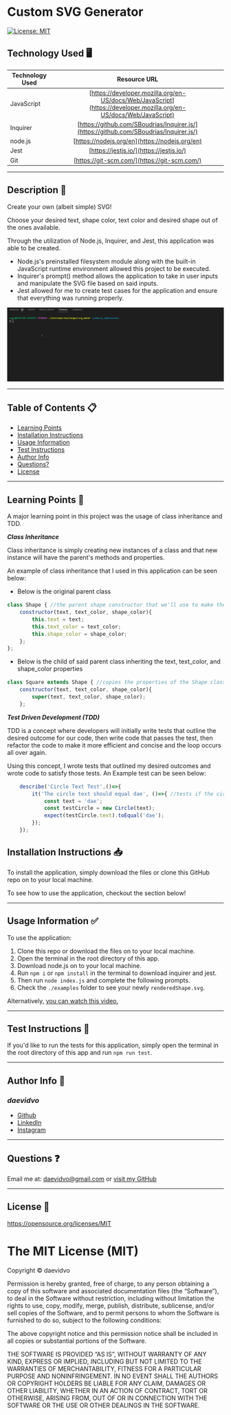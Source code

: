 # Custom SVG Generator

  [![License: MIT](https://img.shields.io/badge/License-MIT-yellow.svg)](https://opensource.org/licenses/MIT)

## Technology Used 🖥️

| Technology Used         | Resource URL           | 
| ------------- |:-------------:| 
| JavaScript | [https://developer.mozilla.org/en-US/docs/Web/JavaScript](https://developer.mozilla.org/en-US/docs/Web/JavaScript)     |  
| Inquirer | [https://github.com/SBoudrias/Inquirer.js/](https://github.com/SBoudrias/Inquirer.js/)     |   
| node.js | [https://nodejs.org/en](https://nodejs.org/en)     |     
| Jest | [https://jestjs.io/](https://jestjs.io/)     |   
| Git | [https://git-scm.com/](https://git-scm.com/)     |   

--------

## Description 📝

Create your own (albeit simple) SVG!

Choose your desired text, shape color, text color and desired shape out of the ones available.

Through the utilization of Node.js, Inquirer, and Jest, this application was able to be created.

* Node.js's preinstalled filesystem module along with the built-in JavaScript runtime environment allowed this project to be executed.
* Inquirer's prompt() method allows the application to take in user inputs and manipulate the SVG file based on said inputs. 
* Jest allowed for me to create test cases for the application and ensure that everything was running properly.

![Running index.js example](./assets/images/terminal_example.gif)

-----------------------

## Table of Contents 📋
* [Learning Points](#learning-points-📖)
* [Installation Instructions](#installation-instructions-📥)
* [Usage Information](#usage-information-✅)
* [Test Instructions](#test-instructions-🧪)
* [Author Info](#author-info-👺)
* [Questions?](#questions-❓)
* [License](#license-🚩)

----------------------

## Learning Points 📖

A major learning point in this project was the usage of class inheritance and TDD.

***Class Inheritance***

Class inheritance is simply creating new instances of a class and that new instance will have the parent's methods and properties.

An example of class inheritance that I used in this application can be seen below:

* Below is the original parent class
``` JavaScript
class Shape { //the parent shape constructor that we'll use to make the other shape classes
    constructor(text, text_color, shape_color){
        this.text = text;
        this.text_color = text_color;
        this.shape_color = shape_color;
    };
};
```
* Below is the child of said parent class inheriting the text, text_color, and shape_color properties
``` JavaScript
class Square extends Shape { //copies the properties of the Shape class from ./shape.js
    constructor(text, text_color, shape_color){
        super(text, text_color, shape_color);
    };
```

***Test Driven Development (TDD)***

TDD is a concept where developers will initially write tests that outline the desired outcome for our code, then write code that passes the test, then refactor the code to make it more efficient and concise and the loop occurs all over again.

Using this concept, I wrote tests that outlined my desired outcomes and wrote code to satisfy those tests. An Example test can be seen below:

```JavaScript
    describe('Circle Text Test',()=>{
        it('The circle text should equal dae', ()=>{ //tests if the circle's text is accurate
            const text = 'dae';
            const testCircle = new Circle(text);
            expect(testCircle.text).toEqual('dae');
        });
    });
```

## Installation Instructions 📥

To install the application, simply download the files or clone this GitHub repo on to your local machine.

To see how to use the application, checkout the section below!

------------------------

## Usage Information ✅

To use the application:
1. Clone this repo or download the files on to your local machine.
2. Open the terminal in the root directory of this app.
3. Download node.js on to your local machine.
4. Run `npm i` or `npm install` in the terminal to download inquirer and jest.
5. Then run `node index.js` and complete the following prompts.
6. Check the `./examples` folder to see your newly `renderedShape.svg`.

Alternatively, [you can watch this video.](https://youtu.be/1DKP59xXzTc)

----------------------

## Test Instructions 🧪

If you'd like to run the tests for this application, simply open the terminal in the root directory of this app and run `npm run test`. 

------------------------

## Author Info 👺

### ***daevidvo***
* [Github](github.com/daevidvo)
* [LinkedIn](linkedin.com/in/daevidvo)
* [Instagram](instagram.com/daevidvo)

--------------------------

## Questions ❓

Email me at: [daevidvo@gmail.com](mailto:daevidvo@gmail.com) or [visit my GitHub](github.com/daevidvo)

------------------------

## License 🚩

https://opensource.org/licenses/MIT


The MIT License (MIT)
=====================

Copyright © daevidvo

Permission is hereby granted, free of charge, to any person
obtaining a copy of this software and associated documentation
files (the “Software”), to deal in the Software without
restriction, including without limitation the rights to use,
copy, modify, merge, publish, distribute, sublicense, and/or sell
copies of the Software, and to permit persons to whom the
Software is furnished to do so, subject to the following
conditions:

The above copyright notice and this permission notice shall be
included in all copies or substantial portions of the Software.

THE SOFTWARE IS PROVIDED “AS IS”, WITHOUT WARRANTY OF ANY KIND,
EXPRESS OR IMPLIED, INCLUDING BUT NOT LIMITED TO THE WARRANTIES
OF MERCHANTABILITY, FITNESS FOR A PARTICULAR PURPOSE AND
NONINFRINGEMENT. IN NO EVENT SHALL THE AUTHORS OR COPYRIGHT
HOLDERS BE LIABLE FOR ANY CLAIM, DAMAGES OR OTHER LIABILITY,
WHETHER IN AN ACTION OF CONTRACT, TORT OR OTHERWISE, ARISING
FROM, OUT OF OR IN CONNECTION WITH THE SOFTWARE OR THE USE OR
OTHER DEALINGS IN THE SOFTWARE.
